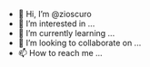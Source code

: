 - 👋 Hi, I’m @zioscuro
- 👀 I’m interested in ...
- 🌱 I’m currently learning ...
- 💞️ I’m looking to collaborate on ...
- 📫 How to reach me ...

<!---
zioscuro/zioscuro is a ✨ special ✨ repository because its `README.md` (this file) appears on your GitHub profile.
You can click the Preview link to take a look at your changes.
--->
